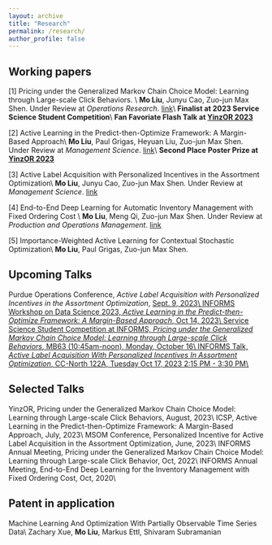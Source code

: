 ```yaml
---
layout: archive
title: "Research"
permalink: /research/
author_profile: false
---
```


## Working papers


[1] Pricing under the Generalized Markov Chain Choice Model: Learning through Large-scale Click Behaviors. \\
**Mo Liu**, Junyu Cao, Zuo-jun Max Shen. Under Review at _Operations Research_. [link](https://papers.ssrn.com/sol3/papers.cfm?abstract_id=4158054)\\
**Finalist at 2023 Service Science Student Competition**\\
**Fan Favoriate Flash Talk at [YinzOR 2023](https://yinzor.cmuinforms.org/)**


[2] Active Learning in the Predict-then-Optimize Framework: A Margin-Based Approach\\
**Mo Liu**, Paul Grigas, Heyuan Liu, Zuo-jun Max Shen. Under Review at _Management Science_. [link](http://arxiv.org/abs/2305.06584)\\
**Second Place Poster Prize at [YinzOR 2023](https://yinzor.cmuinforms.org/)**


[3] Active Label Acquisition with Personalized Incentives in the Assortment Optimization\\
**Mo Liu**, Junyu Cao, Zuo-jun Max Shen. Under Review at _Management Science_. [link](https://papers.ssrn.com/sol3/papers.cfm?abstract_id=4487888)


[4] End-to-End Deep Learning for Automatic Inventory Management with Fixed Ordering Cost \\
**Mo Liu**, Meng Qi, Zuo-jun Max Shen. Under Review at _Production and Operations Management_. [link](https://papers.ssrn.com/sol3/papers.cfm?abstract_id=3888897)

[5] Importance-Weighted Active Learning for Contextual Stochastic Optimization\\
**Mo Liu**, Paul Grigas, Zuo-jun Max Shen.





## Upcoming Talks

Purdue Operations Conference, _Active Label Acquisition with Personalized Incentives in the Assortment Optimization_, <ins>Sept. 9, 2023<ins>\\
INFORMS Workshop on Data Science 2023, _Active Learning in the Predict-then-Optimize Framework: A Margin-Based Approach_, <ins>Oct 14, 2023<ins>\\
Service Science Student Competition at INFORMS, _Pricing under the Generalized Markov Chain Choice Model: Learning through Large-scale Click Behaviors_, <ins>MB63 (10:45am-noon), Monday, October 16<ins>\\
INFORMS Talk, _Active Label Acquisition With Personalized Incentives In Assortment Optimization_,
<ins>CC-North 122A, Tuesday Oct 17, 2023 2:15 PM - 3:30 PM<ins>\\


## Selected Talks

YinzOR, Pricing under the Generalized Markov Chain Choice Model: Learning through Large-scale Click Behaviors, August, 2023\\
ICSP, Active Learning in the Predict-then-Optimize Framework: A Margin-Based Approach, July, 2023\\
MSOM Conference, Personalized Incentive for Active Label Acquisition in the Assortment Optimization, June, 2023\\
INFORMS Annual Meeting, Pricing under the Generalized Markov Chain Choice Model: Learning through Large-scale Click Behavior, Oct, 2022\\
INFORMS Annual Meeting, End-to-End Deep Learning for the Inventory Management with Fixed Ordering Cost, Oct, 2020\\


## Patent in application

Machine Learning And Optimization With Partially Observable Time Series Data\\
Zachary Xue, **Mo Liu**, Markus Ettl, Shivaram Subramanian
